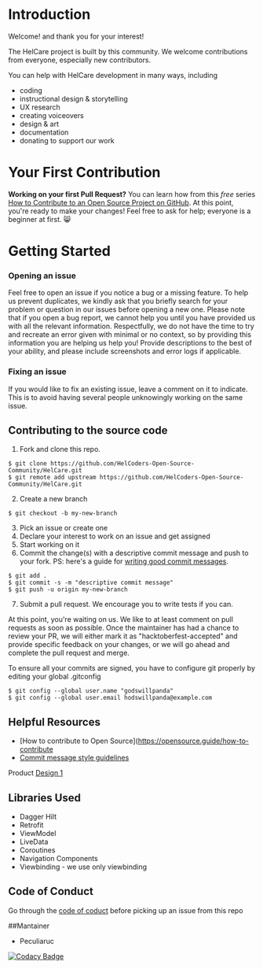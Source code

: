 # Introduction
Welcome! and thank you for your interest!

The HelCare project is built by this community. We welcome contributions from everyone, especially new contributors.

You can help with HelCare development in many ways, including

- coding
- instructional design & storytelling
- UX research
- creating voiceovers
- design & art
- documentation
- donating to support our work

# Your First Contribution
**Working on your first Pull Request?** You can learn how from this *free* series [How to Contribute to an Open Source Project on GitHub](https://kcd.im/pull-request).
At this point, you're ready to make your changes! Feel free to ask for help; everyone is a beginner at first. 😸

# Getting Started
### Opening an issue
Feel free to open an issue if you notice a bug or a missing feature. To help us prevent duplicates, we kindly ask that you briefly search for your problem or question in our issues before opening a new one.
Please note that if you open a bug report, we cannot help you until you have provided us with all the relevant information. Respectfully, we do not have the time to try and recreate an error given with minimal or no context, so by providing this information you are helping us help you! Provide descriptions to the best of your ability, and please include screenshots and error logs if applicable.

### Fixing an issue
If you would like to fix an existing issue, leave a comment on it to indicate. This is to avoid having several people unknowingly working on the same issue.

## Contributing to the source code
1. Fork and clone this repo.
```
$ git clone https://github.com/HelCoders-Open-Source-Community/HelCare.git
$ git remote add upstream https://github.com/HelCoders-Open-Source-Community/HelCare.git
```
2. Create a new branch

```$ git checkout -b my-new-branch```

3. Pick an issue or create one
4. Declare your interest to work on an issue and get assigned
5. Start working on it
6. Commit the change(s) with a descriptive commit message and push to your fork. PS: here's a guide for [writing good commit messages](https://www.freecodecamp.org/news/how-to-write-better-git-commit-messages/). 
```
$ git add .
$ git commit -s -m "descriptive commit message"
$ git push -u origin my-new-branch
```
 
7. Submit a pull request. We encourage you to write tests if you can.

At this point, you're waiting on us. We like to at least comment on pull requests as soon as possible. Once the maintainer has had a chance to review your PR, we will either mark it as "hacktoberfest-accepted" and provide specific feedback on your changes, or we will go ahead and complete the pull request and merge.

To ensure all your commits are signed, you have to configure git properly by editing your global .gitconfig
```
$ git config --global user.name "godswillpanda" 
$ git config --global user.email hodswillpanda@example.com

```

## Helpful Resources
- [How to contribute to Open Source](https://opensource.guide/how-to-contribute
- [Commit message style guidelines](https://commit.style/)

 
Product [Design 1](https://www.figma.com/file/n0RTLNkXAi46Us3WcTiFWO/Health-Buddy?type=design&node-id=0-1&mode=design&t=VZlCzqQvGJXUp3GV-0)


## Libraries Used

* Dagger Hilt
* Retrofit
* ViewModel
* LiveData
* Coroutines
* Navigation Components
* Viewbinding - we use only viewbinding

## Code of Conduct
Go through the [code of coduct](https://github.com/HelCoders-Open-Source-Community/HelCare/wiki/Contributor-Covenant-Code-of-Conduct) before picking up an issue from this repo 

##Mantainer
- Peculiaruc
  
[![Codacy Badge](https://app.codacy.com/project/badge/Grade/098d739ea9504dadabbcc4898eaff86e)](https://app.codacy.com/gh/ALCOpenSource/Mentor-Management-System-Team-1/dashboard?utm_source=gh\&utm_medium=referral\&utm_content=\&utm_campaign=Badge_grade)
